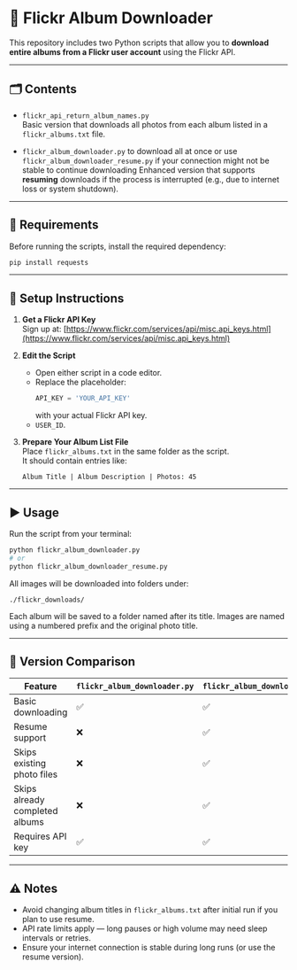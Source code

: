 
# 📸 Flickr Album Downloader

This repository includes two Python scripts that allow you to **download entire albums from a Flickr user account** using the Flickr API.

---

## 🗂 Contents

- `flickr_api_return_album_names.py`  
  Basic version that downloads all photos from each album listed in a `flickr_albums.txt` file.

- `flickr_album_downloader.py` to download all at once or use `flickr_album_downloader_resume.py` if your connection might not be stable to continue downloading
  Enhanced version that supports **resuming** downloads if the process is interrupted (e.g., due to internet loss or system shutdown).

---

## 🧰 Requirements

Before running the scripts, install the required dependency:

```bash
pip install requests
```

---

## 🔧 Setup Instructions

1. **Get a Flickr API Key**  
   Sign up at: [https://www.flickr.com/services/api/misc.api_keys.html](https://www.flickr.com/services/api/misc.api_keys.html)

2. **Edit the Script**
   - Open either script in a code editor.
   - Replace the placeholder:
     ```python
     API_KEY = 'YOUR_API_KEY'
     ```
     with your actual Flickr API key.
   - `USER_ID`.

3. **Prepare Your Album List File**  
   Place `flickr_albums.txt` in the same folder as the script.  
   It should contain entries like:
   ```
   Album Title | Album Description | Photos: 45
   ```

---

## ▶️ Usage

Run the script from your terminal:

```bash
python flickr_album_downloader.py
# or
python flickr_album_downloader_resume.py
```

All images will be downloaded into folders under:
```
./flickr_downloads/
```

Each album will be saved to a folder named after its title. Images are named using a numbered prefix and the original photo title.

---

## 🔄 Version Comparison

| Feature                     | `flickr_album_downloader.py` | `flickr_album_downloader_resume.py` |
|----------------------------|------------------------------|-------------------------------------|
| Basic downloading          | ✅                            | ✅                                   |
| Resume support             | ❌                            | ✅                                   |
| Skips existing photo files | ❌                            | ✅                                   |
| Skips already completed albums | ❌                      | ✅                                   |
| Requires API key           | ✅                            | ✅                                   |

---

## ⚠️ Notes

- Avoid changing album titles in `flickr_albums.txt` after initial run if you plan to use resume.
- API rate limits apply — long pauses or high volume may need sleep intervals or retries.
- Ensure your internet connection is stable during long runs (or use the resume version).
